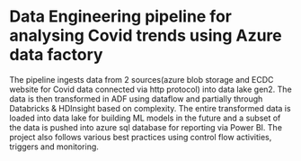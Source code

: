 # Data Engineering pipeline for analysing Covid trends using Azure data factory

The pipeline ingests data from 2 sources(azure blob storage and ECDC website for Covid data connected via http protocol) into data lake gen2. The data is then transformed in ADF using dataflow and partially through Databricks & HDInsight based on complexity. The entire transformed data is loaded into data lake for building ML models in the future and a subset of the data is pushed into azure sql database for reporting via Power BI. The project also follows various best practices using control flow activities, triggers and monitoring.
